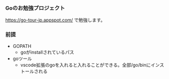 ### Goのお勉強プロジェクト
https://go-tour-jp.appspot.com/ で勉強します。

### 前提
- GOPATH
  - goがinstallされているパス
- goツール
  - vscode拡張のgoを入れると入れることができる。全部/go/binにインストールされる